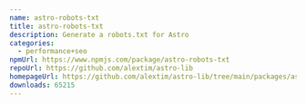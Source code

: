 ```yaml
---
name: astro-robots-txt
title: astro-robots-txt
description: Generate a robots.txt for Astro
categories:
  - performance+seo
npmUrl: https://www.npmjs.com/package/astro-robots-txt
repoUrl: https://github.com/alextim/astro-lib
homepageUrl: https://github.com/alextim/astro-lib/tree/main/packages/astro-robots-txt#readme
downloads: 65215
---
```

